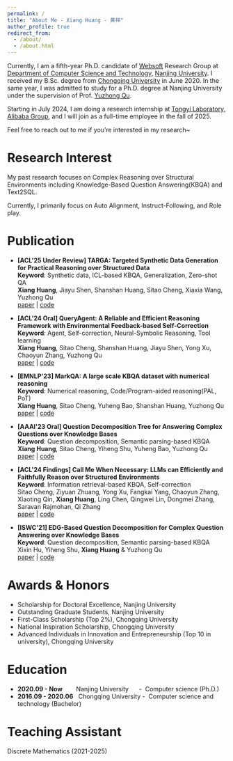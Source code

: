 ```yaml
---
permalink: /
title: "About Me - Xiang Huang - 黄祥"
author_profile: true
redirect_from: 
  - /about/
  - /about.html
---
```

 
Currently, I am a fifth-year Ph.D. candidate of [Websoft](http://ws.nju.edu.cn/wiki/Wiki.jsp?page=%E4%B8%87%E7%BB%B4%E7%BD%91%E8%BD%AF%E4%BB%B6%E7%A0%94%E7%A9%B6%E7%BB%84) Research Group at [Department of Computer Science and Technology](http://cs.nju.edu.cn/), [Nanjing University](https://www.nju.edu.cn/). 
I received my B.Sc. degree from [Chongqing University](https://www.cqu.edu.cn/) in June 2020. 
In the same year, I was admitted to study for a Ph.D. degree at Nanjing University under the supervision of Prof. [Yuzhong Qu](http://ws.nju.edu.cn/~yzqu). 
 
Starting in July 2024, I am doing a research internship at [Tongyi Laboratory, Alibaba Group](https://tongyi.aliyun.com/), and I will join as a full-time employee in the fall of 2025. 

Feel free to reach out to me if you’re interested in my research~

Research Interest
===
My past research focuses on Complex Reasoning over Structural Environments including Knowledge-Based Question Answering(KBQA) and Text2SQL.

Currently, I primarily focus on Auto Alignment, Instruct-Following, and Role play.
 

Publication
===

- **[ACL'25 Under Review] TARGA: Targeted Synthetic Data Generation for Practical Reasoning over Structured Data** <br/>
**Keyword**: Synthetic data, ICL-based KBQA, Generalization, Zero-shot QA<br/>
**Xiang Huang**, Jiayu Shen, Shanshan Huang, Sitao Cheng, Xiaxia Wang, Yuzhong Qu <br/>  [paper](https://arxiv.org/abs/2412.19544) \| [code](https://github.com/cdhx/TARGA)  

- **[ACL'24 Oral] QueryAgent: A Reliable and Efficient Reasoning Framework with Environmental Feedback-based Self-Correction** <br/>
**Keyword**: Agent, Self-correction, Neural-Symbolic Reasoning, Tool learning<br/>
**Xiang Huang**, Sitao Cheng, Shanshan Huang, Jiayu Shen, Yong Xu, Chaoyun Zhang, Yuzhong Qu <br/>  [paper](https://arxiv.org/abs/2403.11886) \| [code](https://github.com/cdhx/QueryAgent)  

- **[EMNLP'23] MarkQA: A large scale KBQA dataset with numerical reasoning** <br/> 
**Keyword**: Numerical reasoning, Code/Program-aided reasoning(PAL, PoT)<br/>
**Xiang Huang**, Sitao Cheng, Yuheng Bao, Shanshan Huang, Yuzhong Qu  <br/> 
[paper](http://arxiv.org/abs/2310.15517) \| [code](https://github.com/cdhx/MarkQA)

- **[AAAI'23 Oral] Question Decomposition Tree for Answering Complex Questions over Knowledge Bases** <br/>
**Keyword**: Question decomposition, Semantic parsing-based KBQA<br/>
**Xiang Huang**, Sitao Cheng, Yiheng Shu, Yuheng Bao, Yuzhong Qu  <br/> 
[paper](https://ojs.aaai.org/index.php/AAAI/article/view/26519/26291) \| [code](https://github.com/cdhx/QDTQA)
	
- **[ACL'24 Findings] Call Me When Necessary: LLMs can Efficiently and Faithfully Reason over Structured Environments** <br/>
**Keyword**: Information retrieval-based KBQA, Self-correction<br/>
Sitao Cheng, Ziyuan Zhuang, Yong Xu, Fangkai Yang, Chaoyun Zhang, Xiaoting Qin, **Xiang Huang**, Ling Chen, Qingwei Lin, Dongmei Zhang, Saravan Rajmohan, Qi Zhang <br/> 
[paper](https://arxiv.org/abs/2403.08593) \| [code](https://github.com/sitaocheng/readi)

- **[ISWC'21] EDG-Based Question Decomposition for Complex Question Answering over Knowledge Bases** <br/>
**Keyword**: Question decomposition, Semantic parsing-based KBQA<br/>
Xixin Hu, Yiheng Shu, **Xiang Huang** & Yuzhong Qu <br/> 
[paper](https://link.springer.com/chapter/10.1007/978-3-030-88361-4_8) \| [code](https://github.com/HXX97/EDG)  


Awards & Honors
===
- Scholarship for Doctoral Excellence, Nanjing University 
- Outstanding Graduate Students, Nanjing University
- First-Class Scholarship (Top 2%), Chongqing University
- National Inspiration Scholarship, Chongqing University
- Advanced Individuals in Innovation and Entrepreneurship (Top 10 in university), Chongqing University

Education
===
- **2020.09 - Now** &nbsp;&nbsp;&nbsp;&nbsp; &nbsp; Nanjing University  &nbsp;&nbsp;&nbsp;&nbsp;&nbsp;- &nbsp;Computer science (Ph.D.)
- **2016.09 - 2020.06** &nbsp; Chongqing University - &nbsp;Computer science and technology (Bachelor)

Teaching Assistant
===
Discrete Mathematics (2021-2025)

